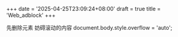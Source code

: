 +++
date = '2025-04-25T23:09:24+08:00'
draft = true
title = 'Web_adblock'
+++

先删除元素
妨碍滚动的内容
document.body.style.overflow = 'auto';